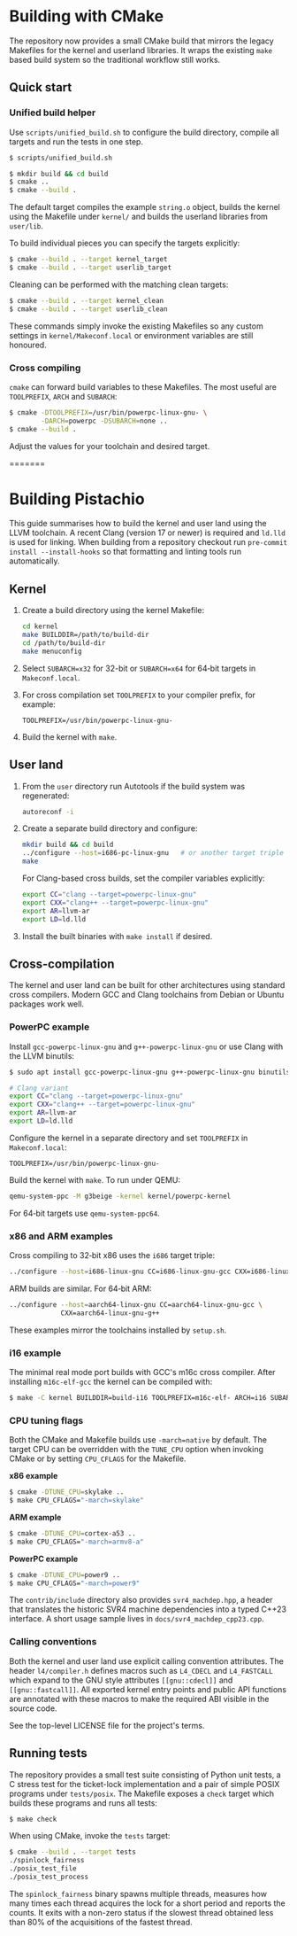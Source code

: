 # Building with CMake

The repository now provides a small CMake build that mirrors the legacy
Makefiles for the kernel and userland libraries.  It wraps the existing
`make` based build system so the traditional workflow still works.

## Quick start

### Unified build helper

Use `scripts/unified_build.sh` to configure the build directory, compile all targets and run the tests in one step.

```bash
$ scripts/unified_build.sh
```


```bash
$ mkdir build && cd build
$ cmake ..
$ cmake --build .
```

The default target compiles the example `string.o` object, builds the
 kernel using the Makefile under `kernel/` and builds the userland
 libraries from `user/lib`.

To build individual pieces you can specify the targets explicitly:

```bash
$ cmake --build . --target kernel_target
$ cmake --build . --target userlib_target
```

Cleaning can be performed with the matching clean targets:

```bash
$ cmake --build . --target kernel_clean
$ cmake --build . --target userlib_clean
```

These commands simply invoke the existing Makefiles so any custom
settings in `kernel/Makeconf.local` or environment variables are still
honoured.

### Cross compiling

`cmake` can forward build variables to these Makefiles.  The most
useful are `TOOLPREFIX`, `ARCH` and `SUBARCH`:

```bash
$ cmake -DTOOLPREFIX=/usr/bin/powerpc-linux-gnu- \
        -DARCH=powerpc -DSUBARCH=none ..
$ cmake --build .
```

Adjust the values for your toolchain and desired target.

=======
# Building Pistachio

This guide summarises how to build the kernel and user land using the
LLVM toolchain.  A recent Clang (version 17 or newer) is required and
`ld.lld` is used for linking.  When building from a repository checkout
run `pre-commit install --install-hooks` so that formatting and linting
tools run automatically.

## Kernel

1. Create a build directory using the kernel Makefile:

   ```sh
   cd kernel
   make BUILDDIR=/path/to/build-dir
   cd /path/to/build-dir
   make menuconfig
   ```

2. Select `SUBARCH=x32` for 32-bit or `SUBARCH=x64` for 64‑bit targets in
   `Makeconf.local`.

3. For cross compilation set `TOOLPREFIX` to your compiler prefix, for
   example:

   ```make
   TOOLPREFIX=/usr/bin/powerpc-linux-gnu-
   ```

4. Build the kernel with `make`.

## User land

1. From the `user` directory run Autotools if the build system was
   regenerated:

   ```sh
   autoreconf -i
   ```

2. Create a separate build directory and configure:

   ```sh
   mkdir build && cd build
   ../configure --host=i686-pc-linux-gnu   # or another target triple
   make
   ```

   For Clang-based cross builds, set the compiler variables explicitly:

   ```sh
   export CC="clang --target=powerpc-linux-gnu"
   export CXX="clang++ --target=powerpc-linux-gnu"
   export AR=llvm-ar
   export LD=ld.lld
   ```

3. Install the built binaries with `make install` if desired.

## Cross-compilation

The kernel and user land can be built for other architectures using
standard cross compilers.  Modern GCC and Clang toolchains from Debian or
Ubuntu packages work well.

### PowerPC example

Install `gcc-powerpc-linux-gnu` and `g++-powerpc-linux-gnu` or use Clang
with the LLVM binutils:

```sh
$ sudo apt install gcc-powerpc-linux-gnu g++-powerpc-linux-gnu binutils-powerpc-linux-gnu

# Clang variant
export CC="clang --target=powerpc-linux-gnu"
export CXX="clang++ --target=powerpc-linux-gnu"
export AR=llvm-ar
export LD=ld.lld
```

Configure the kernel in a separate directory and set `TOOLPREFIX` in
`Makeconf.local`:

```make
TOOLPREFIX=/usr/bin/powerpc-linux-gnu-
```

Build the kernel with `make`.  To run under QEMU:

```sh
qemu-system-ppc -M g3beige -kernel kernel/powerpc-kernel
```

For 64‑bit targets use `qemu-system-ppc64`.

### x86 and ARM examples

Cross compiling to 32‑bit x86 uses the `i686` target triple:

```sh
../configure --host=i686-linux-gnu CC=i686-linux-gnu-gcc CXX=i686-linux-gnu-g++
```

ARM builds are similar.  For 64‑bit ARM:

```sh
../configure --host=aarch64-linux-gnu CC=aarch64-linux-gnu-gcc \
             CXX=aarch64-linux-gnu-g++
```

These examples mirror the toolchains installed by `setup.sh`.

### i16 example

The minimal real mode port builds with GCC's m16c cross compiler.  After
installing `m16c-elf-gcc` the kernel can be compiled with:

```bash
$ make -C kernel BUILDDIR=build-i16 TOOLPREFIX=m16c-elf- ARCH=i16 SUBARCH=x16
```

### CPU tuning flags

Both the CMake and Makefile builds use `-march=native` by default.  The
target CPU can be overridden with the `TUNE_CPU` option when invoking
CMake or by setting `CPU_CFLAGS` for the Makefile.

**x86 example**

```bash
$ cmake -DTUNE_CPU=skylake ..
$ make CPU_CFLAGS="-march=skylake"
```

**ARM example**

```bash
$ cmake -DTUNE_CPU=cortex-a53 ..
$ make CPU_CFLAGS="-march=armv8-a"
```

**PowerPC example**

```bash
$ cmake -DTUNE_CPU=power9 ..
$ make CPU_CFLAGS="-march=power9"
```

The `contrib/include` directory also provides `svr4_machdep.hpp`, a
header that translates the historic SVR4 machine dependencies into a
typed C++23 interface.  A short usage sample lives in
`docs/svr4_machdep_cpp23.cpp`.

### Calling conventions

Both the kernel and user land use explicit calling convention attributes.
The header `l4/compiler.h` defines macros such as `L4_CDECL` and
`L4_FASTCALL` which expand to the GNU style attributes `[[gnu::cdecl]]` and
`[[gnu::fastcall]]`.  All exported kernel entry points and public API
functions are annotated with these macros to make the required ABI
visible in the source code.

See the top-level LICENSE file for the project's terms.

## Running tests

The repository provides a small test suite consisting of Python unit tests,
a C stress test for the ticket-lock implementation and a pair of simple
POSIX programs under `tests/posix`.  The Makefile exposes a `check` target
which builds these programs and runs all tests:

```bash
$ make check
```

When using CMake, invoke the `tests` target:

```bash
$ cmake --build . --target tests
./spinlock_fairness
./posix_test_file
./posix_test_process
```

The `spinlock_fairness` binary spawns multiple threads, measures how many times
each thread acquires the lock for a short period and reports the counts.  It
exits with a non-zero status if the slowest thread obtained less than 80% of the
acquisitions of the fastest thread.
